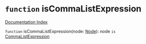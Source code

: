 # `function` isCommaListExpression

[Documentation Index](../README.md)

`function` isCommaListExpression(node: [Node](../private.interface.Node/README.md)): node `is` [CommaListExpression](../private.interface.CommaListExpression/README.md)